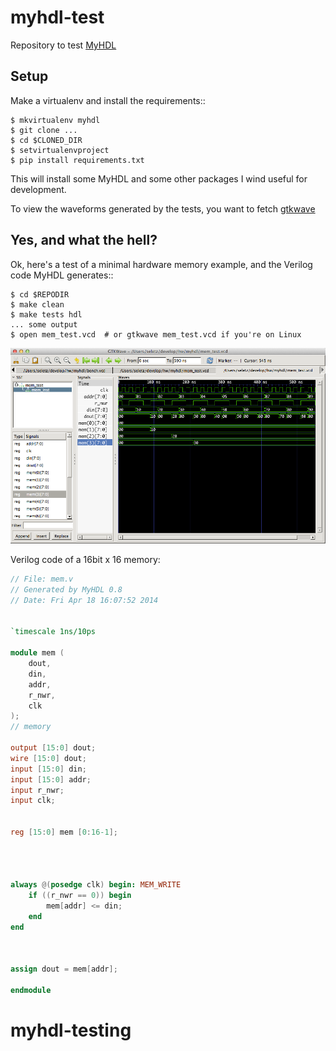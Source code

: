 myhdl-test
==========

Repository to test [MyHDL](http://www.myhdl.org)

Setup
-----

Make a virtualenv and install the requirements::

    $ mkvirtualenv myhdl
    $ git clone ...
    $ cd $CLONED_DIR
    $ setvirtualenvproject
    $ pip install requirements.txt
    
This will install some MyHDL and some other packages I wind useful
for development.

To view the waveforms generated by the tests, you want to fetch
[gtkwave](http://gtkwave.sourceforge.net/)

Yes, and what the hell?
-----------------------

Ok, here's a test of a minimal hardware memory example,
and the Verilog code MyHDL generates::

    $ cd $REPODIR
    $ make clean
    $ make tests hdl
    ... some output
    $ open mem_test.vcd  # or gtkwave mem_test.vcd if you're on Linux
    
![a image of gtkwave showing simulated waves](images/mem_waves.png "8bit x 16 mem")

Verilog code of a 16bit x 16 memory:

```verilog
// File: mem.v
// Generated by MyHDL 0.8
// Date: Fri Apr 18 16:07:52 2014


`timescale 1ns/10ps

module mem (
    dout,
    din,
    addr,
    r_nwr,
    clk
);
// memory

output [15:0] dout;
wire [15:0] dout;
input [15:0] din;
input [15:0] addr;
input r_nwr;
input clk;


reg [15:0] mem [0:16-1];




always @(posedge clk) begin: MEM_WRITE
    if ((r_nwr == 0)) begin
        mem[addr] <= din;
    end
end



assign dout = mem[addr];

endmodule
```
# myhdl-testing
